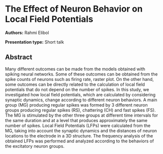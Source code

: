 # The Effect of Neuron Behavior on Local Field Potentials

**Authors:** Rahmi Elibol

**Presentation type:** Short talk

## Abstract

Many different outcomes can be made from the models obtained with spiking neural networks. Some of these outcomes can be obtained from the spike counts of neurons such as firing rate, raster plot. On the other hand, some outcomes can be directly related to the calculation of local field potentials that do not depend on the number of spikes. In this study, we investigated how local field potentials, which are calculated by considering synaptic dynamics, change according to different neuron behaviors. A main group (MG) producing regular spikes was formed by 3 different neuron groups producing regular spikes (RS), chattering (CH) and fast spikes (FS). The MG is stimulated by the other three groups at different time intervals for the same duration and at a level that produces approximately the same number of spikes. Local Field Potentials (LFPs) were calculated from the MG, taking into account the synaptic dynamics and the distances of neuron locations to the electrode in a 3D structure. The frequency analysis of the obtained LFPs was performed and analyzed according to the behaviors of the excitatory neuron groups. 